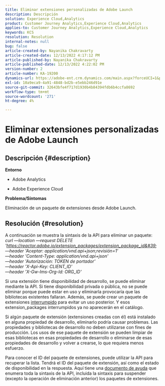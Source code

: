 ```yaml
---
title: Eliminar extensiones personalizadas de Adobe Launch
description: Descripción
solution: Experience Cloud,Analytics
product: Customer Journey Analytics,Experience Cloud,Analytics
applies-to: Customer Journey Analytics,Experience Cloud,Analytics
keywords: KCS
resolution: Resolution
internal-notes: null
bug: false
article-created-by: Nayanika Chakravarty
article-created-date: 12/13/2022 4:17:12 PM
article-published-by: Nayanika Chakravarty
article-published-date: 12/13/2022 4:22:02 PM
version-number: 2
article-number: KA-19200
dynamics-url: https://adobe-ent.crm.dynamics.com/main.aspx?forceUCI=1&pagetype=entityrecord&etn=knowledgearticle&id=19cfd893-017b-ed11-81ac-6045bd006a22
exl-id: 10a9eca9-4a91-4848-bd2b-e5ebb246d91e
source-git-commit: 32643bfe4f717d1930b4b84394fdb6b4ccfa8692
workflow-type: tm+mt
source-wordcount: '271'
ht-degree: 4%

---
```


# Eliminar extensiones personalizadas de Adobe Launch

## Descripción {#description}


<b>Entorno</b>

- Adobe Analytics

- Adobe Experience Cloud

<b>Problema/Síntomas</b>

Eliminación de un paquete de extensiones desde Adobe Launch.


## Resolución {#resolution}


A continuación se muestra la sintaxis de la API para eliminar un paquete:
 
*curl —location —request DELETE &#39;https://reactor.adobe.io/extension_packages/extension_package_id&#39; \
—header &#39;Aceptar: application/vnd.api+json;revisión=1&#39; \
—header &#39;Content-Type: application/vnd.api+json&#39; \
—header &#39;Autorización: TOKEN de portador&#39; \
—header &#39;X-Api-Key: CLIENT_ID&#39; \
—header &#39;X-Gw-Ims-Org-Id: ORG_ID&#39;*

Si una extensión tiene disponibilidad de desarrollo, se puede eliminar mediante la API. Si tiene disponibilidad privada o pública, no se puede eliminar porque puede estar en uso y eliminarla provocaría que las bibliotecas existentes fallaran. Además, se puede crear un paquete de extensiones [interrumpido](https://experienceleague.adobe.com/docs/experience-platform/tags/api/endpoints/extension-packages.html?lang=en#discontinue) para evitar un uso posterior. Y esos extension_packages interrumpidos ya no aparecerán en el catálogo.

Si algún paquete de extensión (extensiones creadas con él) está instalado en alguna propiedad de desarrollo, eliminarlo podría causar problemas. Las propiedades y bibliotecas de desarrollo no deben utilizarse con fines de producción. Los usos de ese paquete de extensión se pueden limpiar de esas bibliotecas en esas propiedades de desarrollo o eliminarse de esas propiedades de desarrollo y volver a crearse, lo que requiera menos esfuerzo.

Para conocer el ID del paquete de extensiones, puede utilizar la API para recuperar la lista. Tendrá el ID del paquete de extensión, así como el estado de disponibilidad en la respuesta. Aquí tiene una [documento de ayuda](https://experienceleague.adobe.com/docs/experience-platform/tags/api/endpoints/extension-packages.html?lang=en#list) que enumera toda la sintaxis de la API, incluida la sintaxis para suspender (excepto la operación de eliminación anterior) los paquetes de extensiones.
